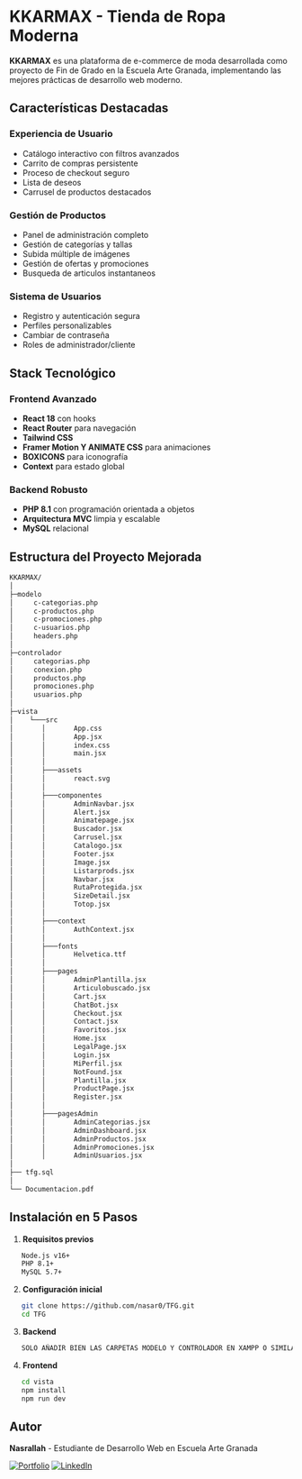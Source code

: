 # KKARMAX - Tienda de Ropa Moderna

**KKARMAX** es una plataforma de e-commerce de moda desarrollada como proyecto de Fin de Grado en la Escuela Arte Granada, implementando las mejores prácticas de desarrollo web moderno.

## Características Destacadas

### Experiencia de Usuario
- Catálogo interactivo con filtros avanzados
- Carrito de compras persistente
- Proceso de checkout seguro
- Lista de deseos
- Carrusel de productos destacados 

### Gestión de Productos
- Panel de administración completo
- Gestión de categorías y tallas
- Subida múltiple de imágenes
- Gestión de ofertas y promociones
- Busqueda de articulos instantaneos

### Sistema de Usuarios
- Registro y autenticación segura
- Perfiles personalizables
- Cambiar de contraseña
- Roles de administrador/cliente

## Stack Tecnológico

### Frontend Avanzado
- **React 18** con hooks
- **React Router** para navegación
- **Tailwind CSS** 
- **Framer Motion Y ANIMATE CSS** para animaciones
- **BOXICONS** para iconografía
- **Context** para estado global

### Backend Robusto
- **PHP 8.1** con programación orientada a objetos
- **Arquitectura MVC** limpia y escalable
- **MySQL** relacional


## Estructura del Proyecto Mejorada

```bash
KKARMAX/
│
├─modelo
│     c-categorias.php
│     c-productos.php
│     c-promociones.php
│     c-usuarios.php
│     headers.php
│       
├─controlador
│     categorias.php
│     conexion.php
│     productos.php
│     promociones.php
│     usuarios.php
│       
├─vista
│    └───src
│       │       App.css
│       │       App.jsx
│       │       index.css
│       │       main.jsx
│       │
│       ├───assets
│       │       react.svg
│       │
│       ├───componentes
│       │       AdminNavbar.jsx
│       │       Alert.jsx
│       │       Animatepage.jsx
│       │       Buscador.jsx
│       │       Carrusel.jsx
│       │       Catalogo.jsx
│       │       Footer.jsx
│       │       Image.jsx
│       │       Listarprods.jsx
│       │       Navbar.jsx
│       │       RutaProtegida.jsx
│       │       SizeDetail.jsx
│       │       Totop.jsx
│       │
│       ├───context
│       │       AuthContext.jsx
│       │
│       ├───fonts
│       │       Helvetica.ttf
│       │
│       ├───pages
│       │       AdminPlantilla.jsx
│       │       Articulobuscado.jsx
│       │       Cart.jsx
│       │       ChatBot.jsx
│       │       Checkout.jsx
│       │       Contact.jsx
│       │       Favoritos.jsx
│       │       Home.jsx
│       │       LegalPage.jsx
│       │       Login.jsx
│       │       MiPerfil.jsx
│       │       NotFound.jsx
│       │       Plantilla.jsx
│       │       ProductPage.jsx
│       │       Register.jsx
│       │
│       ├───pagesAdmin
│       │       AdminCategorias.jsx
│       │       AdminDashboard.jsx
│       │       AdminProductos.jsx
│       │       AdminPromociones.jsx
│       │       AdminUsuarios.jsx
│
├── tfg.sql
│
└── Documentacion.pdf
```

## Instalación en 5 Pasos

1. **Requisitos previos**
```bash
   Node.js v16+
   PHP 8.1+
   MySQL 5.7+
   ```

2. **Configuración inicial**
```bash
   git clone https://github.com/nasar0/TFG.git
   cd TFG
   ```

3. **Backend**
```bash
   SOLO AÑADIR BIEN LAS CARPETAS MODELO Y CONTROLADOR EN XAMPP O SIMILARES 
  ```

4. **Frontend**
```bash
   cd vista
   npm install
   npm run dev
```

## Autor

**Nasrallah** - Estudiante de Desarrollo Web en Escuela Arte Granada

[![Portfolio](https://img.shields.io/badge/Portfolio-%23000000.svg?style=for-the-badge&logo=react&logoColor=white)](http://nasrallah.kesug.com/)
[![LinkedIn](https://img.shields.io/badge/LinkedIn-0077B5?style=for-the-badge&logo=linkedin&logoColor=white)](https://www.linkedin.com/in/nasrallah-akrach-el-kaboussi-5a8677367/)

